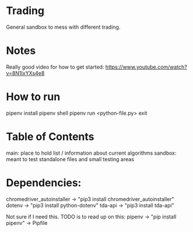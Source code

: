 # Trading
General sandbox to mess with different trading. 


# Notes
Really good video for how to get started: https://www.youtube.com/watch?v=8N1IxYXs4e8


# How to run
pipenv install
pipenv shell
pipenv run <python3> <python-file.py>
exit

                
# Table of Contents
main:       place to hold list / information about current algorithms
sandbox:    meant to test standalone files and small testing areas


# Dependencies:
chromedriver\_autoinstaller -> "pip3 install chromedriver\_autoinstaller"
dotenv  -> "pip3 install python-dotenv"
tda-api -> "pip3 install tda-api"


Not sure if I need this. TODO is to read up on this:
pipenv -> "pip install pipenv"
       -> Pipfile



